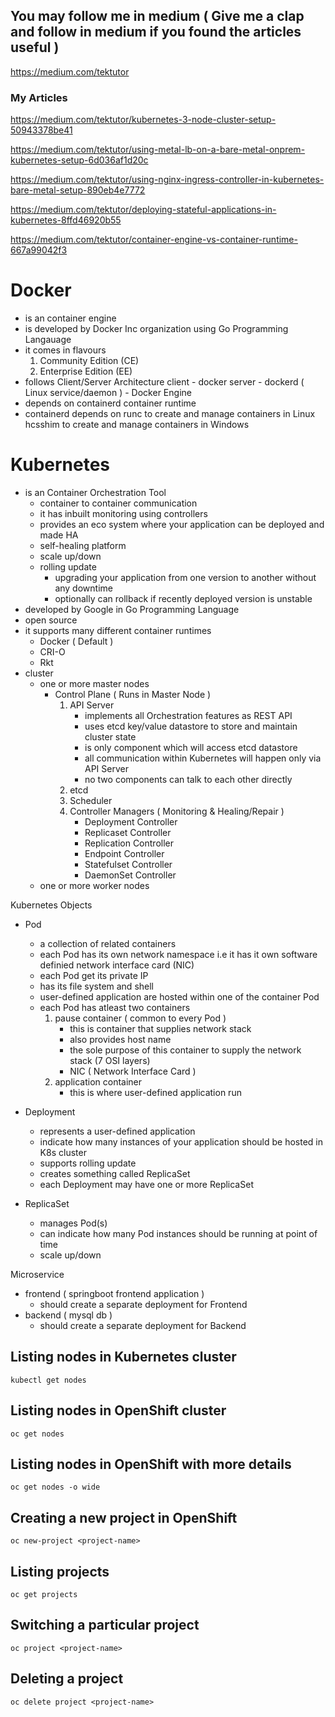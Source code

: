 ## You may follow me in medium ( Give me a clap and follow in medium if you found the articles useful )
https://medium.com/tektutor

### My Articles
https://medium.com/tektutor/kubernetes-3-node-cluster-setup-50943378be41

https://medium.com/tektutor/using-metal-lb-on-a-bare-metal-onprem-kubernetes-setup-6d036af1d20c

https://medium.com/tektutor/using-nginx-ingress-controller-in-kubernetes-bare-metal-setup-890eb4e7772

https://medium.com/tektutor/deploying-stateful-applications-in-kubernetes-8ffd46920b55

https://medium.com/tektutor/container-engine-vs-container-runtime-667a99042f3

# Docker
- is an container engine
- is developed by Docker Inc organization using Go Programming Langauage
- it comes in flavours
   1. Community Edition (CE)
   2. Enterprise Edition (EE)
- follows Client/Server Architecture
    client - docker
    server - dockerd ( Linux service/daemon ) - Docker Engine
- depends on containerd container runtime
- containerd depends on 
    runc to create and manage containers in Linux
    hcsshim to create and manage containers in Windows

# Kubernetes
- is an Container Orchestration Tool
    - container to container communication
    - it has inbuilt monitoring using controllers
    - provides an eco system where your application can be deployed and made HA
    - self-healing platform
    - scale up/down
    - rolling update
         - upgrading your application from one version to another without any downtime
         - optionally can rollback if recently deployed version is unstable
- developed by Google in Go Programming Language
- open source
- it supports many different container runtimes
     - Docker ( Default )
     - CRI-O
     - Rkt
- cluster
    - one or more master nodes
        - Control Plane ( Runs in Master Node )
            1. API Server
                 - implements all Orchestration features as REST API
                 - uses etcd key/value datastore to store and maintain cluster state
                 - is only component which will access etcd datastore
                 - all communication within Kubernetes will happen only via API Server
                 - no two components can talk to each other directly
            2. etcd
            3. Scheduler
            4. Controller Managers ( Monitoring & Healing/Repair )
                - Deployment Controller
                - Replicaset Controller
                - Replication Controller
                - Endpoint Controller
                - Statefulset Controller
                - DaemonSet Controller
    - one or more worker nodes


Kubernetes Objects
 - Pod
    - a collection of related containers
    - each Pod has its own network namespace
       i.e it has it own software definied network interface card (NIC)
    - each Pod get its private IP
    - has its file system and shell
    - user-defined application are hosted within one of the container Pod
    - each Pod has atleast two containers
       1. pause container ( common to every Pod ) 
            - this is container that supplies network stack 
            - also provides host name
            - the sole purpose of this container to supply the network stack (7 OSI layers)
            - NIC ( Network Interface Card )
       2. application container
            - this is where user-defined application run
 - Deployment
    - represents a user-defined application
    - indicate how many instances of your application should be hosted in K8s cluster
    - supports rolling update
    - creates something called ReplicaSet
    - each Deployment may have one or more ReplicaSet

- ReplicaSet
    - manages Pod(s)
    - can indicate how many Pod instances should be running at point of time
    - scale up/down


Microservice 
   - frontend ( springboot frontend application )
       - should create a separate deployment for Frontend
   - backend ( mysql db )
       - should create a separate deployment for Backend

  
## Listing nodes in Kubernetes cluster
```
kubectl get nodes
```

## Listing nodes in OpenShift cluster
```
oc get nodes
```

## Listing nodes in OpenShift with more details
```
oc get nodes -o wide
```

## Creating a new project in OpenShift
```
oc new-project <project-name>
```

## Listing projects
```
oc get projects
```

## Switching a particular project
```
oc project <project-name>
```

## Deleting a project
```
oc delete project <project-name>
```
